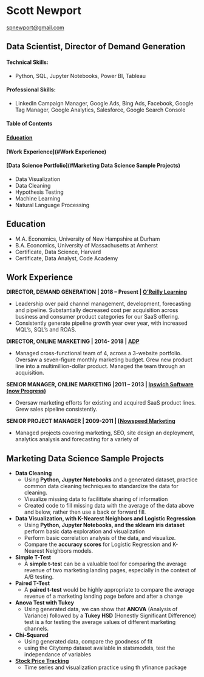 # Scott Newport
<spnewport@gmail.com>
## Data Scientist, Director of Demand Generation
#### Technical Skills:
  - Python, SQL, Jupyter Notebooks, Power BI, Tableau 
#### Professional Skills: 
  - LinkedIn Campaign Manager, Google Ads, Bing Ads, Facebook, Google Tag Manager, Google Analytics, Salesforce, Google Search Console

#### Table of Contents
#### [Education](#Education)
#### [Work Experience](#Work Experience)
#### [Data Science Portfolio](#Marketing Data Science Sample Projects)
  - Data Visualization
  - Data Cleaning
  - Hypothesis Testing
  - Machine Learning
  - Natural Language Processing

## Education
- M.A. Economics, University of New Hampshire at Durham
- B.A. Economics, University of Massachusetts at Amherst
- Certificate, Data Science, Harvard
- Certificate, Data Analyst, Code Academy 


## Work Experience
**DIRECTOR, DEMAND GENERATION | 2018 – Present | [O’Reilly Learning](www.oreilly.com)**
- Leadership over paid channel management, development, forecasting and pipeline. Substantially decreased cost per acquisition across business and consumer product categories for our SaaS offering.
- Consistently generate pipeline growth year over year, with increased MQL’s, SQL’s and ROAS.

**DIRECTOR, ONLINE MARKETING | 2014- 2018 | [ADP](https://www.adp.com/)**
- Managed cross-functional team of 4, across a 3-website portfolio. Oversaw a seven-figure monthly marketing budget. Grew new product line into a multimillion-dollar product. Managed the team through an acquisition. 

**SENIOR MANAGER, ONLINE MARKETING |2011 – 2013 | [Ipswich Software (now Progress)](https://www.progress.com/)**
- Oversaw marketing efforts for existing and acquired SaaS product lines. Grew sales pipeline consistently. 

**SENIOR PROJECT MANAGER | 2009-2011 | [[Nowspeed Marketing](https://nowspeed.com/)**
- Managed projects covering marketing, SEO, site design an deployment, analytics analysis and forecasting for a variety of 

## Marketing Data Science Sample Projects
- **Data Cleaning**
  - Using **Python, Jupyter Notebooks** and a generated dataset, practice common data cleaning techniques to standardize the data for cleaning.
  - Visualize missing data to facilittate sharing of information
  - Created code to fill missing data with the average of the data above and below, rather then use a back or forward fill. 
- **Data Visualization, with K-Nearest Neighbors and Logistic Regression**
  - Using **Python, Jupyter Notebooks, and the sklearn iris dataset** perform basic data exploration and visualization
  - Perform basic correlation analysis of the data, and visualize.
  - Compare the **accuracy scores** for Logistic Regression and K-Nearest Neighbors models. 
- **Simple T-Test**
  - A **simple t-tes**t can be a valuable tool for comparing the average revenue of two marketing landing pages, especially in the context of A/B testing.
- **Paired T-Test**
  -  A **paired t-test** would be highly appropriate to compare the average revenue of a marketing landing page before and after a change 
- **Anova Test with Tukey**
  - Using generated data, we can show that **ANOVA** (Analysis of Variance) followed by a **Tukey HSD** (Honestly Significant Difference) test is a for testing the average values of different marketing channels. 
- **Chi-Squared**
  - Using generated data, compare the goodness of fit
  - using the Citytemp dataset available in statsmodels, test the independance of variables
- **[Stock Price Tracking](https://github.com/pasterhatt/Stock_tracker_time)**
  - Time series and visualization practice using th yfinance package 
